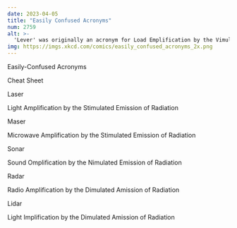```yaml
---
date: 2023-04-05
title: "Easily Confused Acronyms"
num: 2759
alt: >-
  'Lever' was originally an acronym for Load Emplification by the Vimulated Emission of Radiation.
img: https://imgs.xkcd.com/comics/easily_confused_acronyms_2x.png
---
```

Easily-Confused Acronyms

Cheat Sheet

Laser

Light Amplification by the Stimulated Emission of Radiation

Maser

Microwave Amplification by the Stimulated Emission of Radiation

Sonar

Sound Omplification by the Nimulated Emission of Radiation

Radar

Radio Amplification by the Dimulated Amission of Radiation

Lidar

Light Implification by the Dimulated Amission of Radiation
